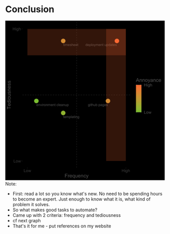 # Conclusion
![alt text](../assets/scatterplot.png "console")<!-- .element: style="max-width:50%;max-height:50%" class="fragment" data-fragment-index="1" -->
Note:
* First: read a lot so you know what's new. No need to be spending hours to become an expert. Just enough to know what it is, what kind of problem it solves.
* So what makes good tasks to automate?
* Came up with 2 criteria: frequency and tediousness
* cf next graph
* That's it for me - put references on my website
